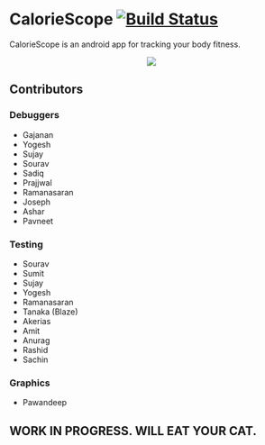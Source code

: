 # CalorieScope [![Build Status](https://travis-ci.org/kvsjxd/CalorieScope.svg?branch=master)](https://travis-ci.org/kvsjxd/CalorieScope)
CalorieScope is an android app for tracking your body fitness.

<p align="center">
  <img src="https://karanvir.ml/assets/images/CalorieScope.png">
</p>

## Contributors

### Debuggers
* Gajanan
* Yogesh
* Sujay
* Sourav
* Sadiq
* Prajjwal
* Ramanasaran
* Joseph
* Ashar
* Pavneet
### Testing
* Sourav
* Sumit
* Sujay
* Yogesh
* Ramanasaran
* Tanaka (Blaze)
* Akerias
* Amit
* Anurag
* Rashid
* Sachin
### Graphics
* Pawandeep

## WORK IN PROGRESS. WILL EAT YOUR CAT.
